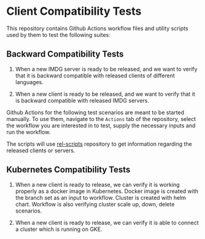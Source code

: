 # Client Compatibility Tests

This repository contains Github Actions workflow files and
utility scripts used by them to test the following suites:

## Backward Compatibility Tests

1. When a new IMDG server is ready to be released, and we want to 
verify that it is backward compatible with released clients of 
different languages.  

2. When a new client is ready to be released, and we want to verify
that it is backward compatible with released IMDG servers.
  
Github Actions for the following test scenarios are meant to be
started manually. To use them, navigate to the ``Actions`` tab of 
the repository, select the workflow you are interested in to test, 
supply the necessary inputs and run the workflow.

The scripts will use [rel-scripts](https://github.com/hazelcast/rel-scripts)
repository to get information regarding the released clients or servers.

## Kubernetes Compatibility Tests

1. When a new client is ready to release, we can verify it is working
properly as a docker image in Kubernetes. Docker image is created with the
branch set as an input to workflow. Cluster is created with
helm chart. Workflow is also verifying cluster 
scale up, down, delete scenarios.

2. When a new client is ready to release, we can verify it is able to connect
a cluster which is running on GKE. 
